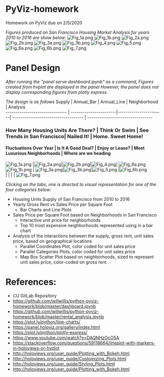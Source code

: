 # PyViz-homework
Homework on PyViz due on 2/5/2020

_*Figures produced on San Francisco Housing Market Analysis for years 2010 to 2016 are show below:*_
![Fig_1a.png](Answers/Images/Fig_1a.png)
![Fig_1b.png](Answers/Images/Fig_1b.png)
![Fig_2a.png](Answers/Images/Fig_2a.png)
![Fig_2b.png](Answers/Images/Fig_2b.png)
![Fig_3a.png](Answers/Images/Fig_3a.png)
![Fig_3b.png](Answers/Images/Fig_3b.png)
![Fig_4.png](Answers/Images/Fig_4.png)
![Fig_5.png](Answers/Images/Fig_5.png)
![Fig_6a.png](Answers/Images/Fig_6a.png)
![Fig_6b.png](Answers/Images/Fig_6b.png)
![Fig_7.png](Answers/Images/Fig_7.png)


# Panel Design

_After running the "panel serve dashboard.ipynb" as a command,_
_Figures created from hvplot are displayed in the panel_
_However, the panel does not display corresponding figures from plotly express._

_*The design is as follows*_
            Supply              |       Annual_Bar       |  Annual_Line          |                Neighborhood          |       Analysis         
------------------------------- | -----------------------|-----------------------| ------------------------------------ | ---------------------------------
### How Many Housing Units Are There?  | Think Or Swim | See Trends in San Francisco|             Nailed It!            |  Home. Sweet Home!
#### Fluctuations Over Year             |    Is It A Good Deal? |      Enjoy or Lease?      |     Most Luxurious Neighborhoods     |   Where are we heading 
![Fig_1a.png](Answers/Images/Fig_1a.png)  |![Fig_2a.png](Answers/Images/Fig_2a.png)|![Fig_2b.png](Answers/Images/Fig_2b.png)|![Fig_4.png](Images/Fig_4.png)|   ![Fig_6a.png](Answers/Images/Fig_6a.png)   
![Fig_1b.png](Answers/Images/Fig_1b.png)   | ![Fig_3a.png](Answers/Images/Fig_3a.png)|![Fig_3b.png](Answers/Images/Fig_3b.png)|![Fig_5.png](Answers/Images/Fig_5.png) |![Fig_6b.png](Answers/Images/Fig_6b.png)  
                                               |                                     |                                         |                                                                                 | ![Fig_7.png](Answers/Images/Fig_7.png)


_*Clicking on the tabs, one is directed to visual representation for one of the four categories below:*_
* Housing Units Supply of San Francisco from 2010 to 2016
* Yearly Gross Rent vs Sales Price per Square Foot 
    * Bar Charts and Line Plots
* Sales Price per Square Foot based on Neighborhoods in San Francisco
    * Interactive unit price for neighborhoods
    * Top 10 most expensive neighborhoods represented using in a bar chart
* Analysis of the interactions between the supply, gross rent, unit sales price, based on geographical locations
    * Parallel Coordinates Plot, color coded for unit sales price
    * Parallel Categories Plots, color coded for unit sales price
    * Map Box Scatter Plot based on neighborhoods, sized to represent unit sales price, color-coded on gross rent.



# References:
* CU GitLab Repository
* https://github.com/willwillis/python-pyviz-homework/blob/master/dashboard.ipynb
* https://github.com/willwillis/python-pyviz-homework/blob/master/rental_analysis.ipynb
* https://plot.ly/python/line-charts/
* https://panel.holoviz.org/gallery/index.html
* https://plot.ly/python/plotly-express/
* https://www.youtube.com/watch?v=DAQNHzOcO5A
* https://stackoverflow.com/questions/59118664/lineplot-with-markers-in-holoviews-or-hvplot
* http://holoviews.org/user_guide/Plotting_with_Bokeh.html
* http://holoviews.org/user_guide/Customizing_Plots.html
* http://holoviews.org/user_guide/Styling_Plots.html
* http://holoviews.org/user_guide/Plotting_with_Bokeh.html
